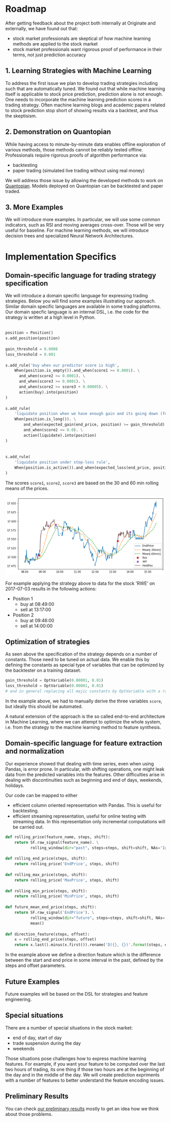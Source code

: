 # Roadmap

After getting feedback about the project both internally at Originate and externally, we have found out that:

- stock market professionals are skeptical of how machine learning methods are applied to the stock market
- stock market professionals want rigorous proof of performance in their terms, not just prediction accuracy

## 1. Learning Strategies with Machine Learning

To address the first issue we plan to develop trading strategies including such that are automatically tuned.
We found out that while machine learning itself is applicable to stock price prediction, prediction alone is not enough.
One needs to incorporate the machine learning prediction scores in a trading strategy. Often machine learning blogs 
and academic papers related to stock prediction stop short of showing results via a backtest, and thus the skeptisism.

## 2. Demonstration on Quantopian

While having access to minute-by-minute data enables offline exploration of various methods, those methods cannot be reliably tested offline. Professionals require rigorous proofs of algorithm performance via:

- backtesting
- paper trading (simulated live trading without using real money)

We will address those issue by allowing the developed methods to work on [Quantopian](https://www.quantopian.com/).
Models deployed on Quantopian can be backtested and paper traded.

## 3. More Examples

We will introduce more examples. In particular, we will use some common indicators, such as RSI and moving averages cross-over. Those will be very useful for baseline. For machine learning methods, we will introduce decision trees and specialized
Neural Network Architectures.

# Implementation Specifics

## Domain-specific language for trading strategy specification

We will introduce a domain specific language for expressing trading strategies. Below you will find some examples illustrating our approach. Similar domain specific languages are available in some trading platforms.
Our domain specfic language is an internal DSL, i.e. the code for the strategy is written at a high level in Python.

```python

position = Position()
s.add_position(position)

gain_threshold = 0.0008
loss_threshold = 0.001

s.add_rule('buy when our predictor score is high',
    When(position.is_empty()).and_when(score1 >= 0.0001). \
      and_when(score2 >= 0.0001). \
      and_when(score3 >= 0.0001). \
      and_when(score2 >= score3 + 0.00005). \
      action(buy).into(position)
)

s.add_rule(
    'liquidate position when we have enough gain and its going down (for long pos)',
    When(position.is_long()). \
        and_when(expected_gain(end_price, position) >= gain_threshold). \
        and_when(score2 <= 0.0). \
        action(liquidate).into(position)
)


s.add_rule(
    'liquidate position under stop-loss rule',
    When(position.is_active()).and_when(expected_loss(end_price, position) >= loss_threshold).action(liquidate).into(position)
)
```

The scores `score1`, `score2`, `score3` are based on the 30 and 60 min rolling means of the prices.

![Prediction & Strategy](diagrams/basic-strategy.png)

For example applying the strategy above to data for the stock 'RWE' on 2017-07-03 results in the following actions:

- Position 1
  - buy at 08:49:00
  - sell at 13:17:00
- Position 2
  - buy at 09:46:00
  - sell at 14:00:00

## Optimization of strategies

As seen above the specification of the strategy depends on a number of constants. Those need to be tuned on actual data.
We enable this by defining the constants as special type of variables that can be optimized by the backtester on a training dataset.

```python
gain_threshold = OptVariable(0.00001, 0.01)
loss_threshold = OptVariable(0.00001, 0.01)
# and in general replacing all majic constants by OptVariable with a range
```

In the example above, we had to manually derive the three variables `score`, but ideally this should be automated.

A natural extension of the approach is the so called end-to-end architecture in Machine Learning, where we can attempt to 
optimize the whole system, i.e. from the strategy to the machine learning method to feature synthesis.

## Domain-specific language for feature extraction and normalization

Our experience showed that dealing with time series, even when using Pandas, is error prone.
In particular, with shifting operations, one might leak data from the predicted variables into the features.
Other difficulties arise in dealing with discontinuities such as beginning and end of days, weekends, holidays.

Our code can be mapped to either
- efficient column oriented representation with Pandas. This is useful for backtesting.
- efficient streaming representation, useful for online testing with streaming data. In this representation only incremental computations will be carried out.

```python
def rolling_price(feature_name, steps, shift):
    return SF.raw_signal(feature_name). \
           rolling_window(dir="past", steps=steps, shift=shift, NAs='Ignore')

def rolling_end_price(steps, shift):
    return rolling_price('EndPrice', steps, shift)

def rolling_max_price(steps, shift):
    return rolling_price('MaxPrice', steps, shift)

def rolling_min_price(steps, shift):
    return rolling_price('MinPrice', steps, shift)

def future_mean_end_price(steps, shift):
    return SF.raw_signal('EndPrice'). \
           rolling_window(dir="future", steps=steps, shift=shift, NAs='Ignore'). \
           mean()

def direction_feature(steps, offset):
    x = rolling_end_price(steps, offset)
    return x.last().minus(x.first()).rename('D({}, {})'.format(steps, offset))
```

In the example above we define a direction feature which is the difference between the start and end price in some interval
in the past, defined by the steps and offset parameters.

## Future Examples

Future examples will be based on the DSL for strategies and feature engineering.

## Special situations

There are a number of special situations in the stock market:

- end of day, start of day
- trade suspension during the day
- weekends

Those situations pose challenges how to express machine learning features. For example, if you want your feature to be computed over the last two hours of trading, its one thing if those two hours are at the beginning of the day and in the middle of the day. We will create prediction expriments with a number of features to better understand the feature encoding issues.

## Preliminary Results

You can check [our preliminary results](/roadmap/Example.md) mostly to get an idea how we think about those problems.

